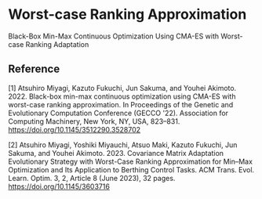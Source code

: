 # Worst-case Ranking Approximation

Black-Box Min-Max Continuous Optimization Using CMA-ES with Worst-case Ranking Adaptation

## Reference
[1] Atsuhiro Miyagi, Kazuto Fukuchi, Jun Sakuma, and Youhei Akimoto. 2022. Black-box min-max continuous optimization using CMA-ES with worst-case ranking approximation. In Proceedings of the Genetic and Evolutionary Computation Conference (GECCO '22). Association for Computing Machinery, New York, NY, USA, 823–831. https://doi.org/10.1145/3512290.3528702

[2] Atsuhiro Miyagi, Yoshiki Miyauchi, Atsuo Maki, Kazuto Fukuchi, Jun Sakuma, and Youhei Akimoto. 2023. Covariance Matrix Adaptation Evolutionary Strategy with Worst-Case Ranking Approximation for Min–Max Optimization and Its Application to Berthing Control Tasks. ACM Trans. Evol. Learn. Optim. 3, 2, Article 8 (June 2023), 32 pages. https://doi.org/10.1145/3603716
